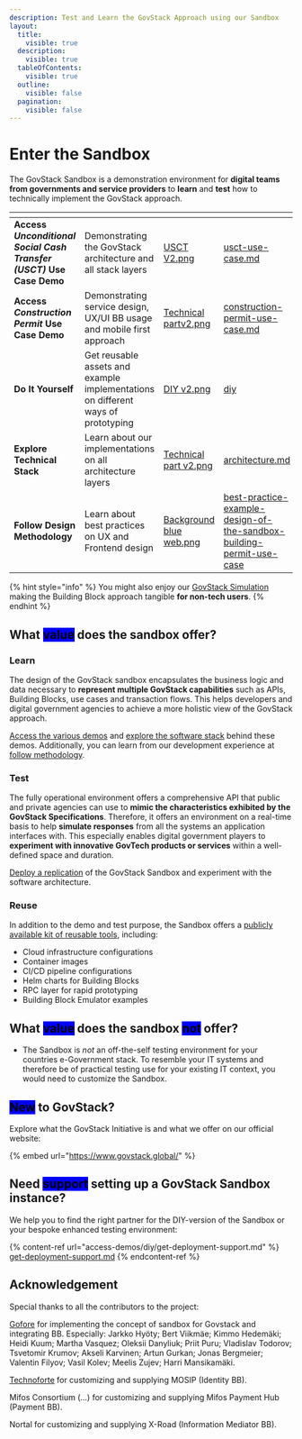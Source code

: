 ```yaml
---
description: Test and Learn the GovStack Approach using our Sandbox
layout:
  title:
    visible: true
  description:
    visible: true
  tableOfContents:
    visible: true
  outline:
    visible: false
  pagination:
    visible: false
---
```


# Enter the Sandbox

The GovStack Sandbox is a demonstration environment for **digital teams from governments and service providers** to **learn** and **test** how to technically implement the GovStack approach.

<table data-view="cards" data-full-width="false"><thead><tr><th></th><th></th><th data-hidden data-card-cover data-type="files"></th><th data-hidden data-card-target data-type="content-ref"></th></tr></thead><tbody><tr><td><strong>Access </strong><em><strong>Unconditional Social Cash Transfer (USCT)</strong></em><strong> Use Case Demo</strong></td><td>Demonstrating the GovStack architecture and all stack layers</td><td><a href=".gitbook/assets/USCT V2.png">USCT V2.png</a></td><td><a href="access-demos/usct-use-case.md">usct-use-case.md</a></td></tr><tr><td><strong>Access </strong><em><strong>Construction Permit</strong></em><strong> Use Case Demo</strong></td><td>Demonstrating service design, UX/UI BB usage and mobile first approach</td><td><a href=".gitbook/assets/Technical partv2.png">Technical partv2.png</a></td><td><a href="access-demos/construction-permit-use-case.md">construction-permit-use-case.md</a></td></tr><tr><td><strong>Do It Yourself</strong></td><td>Get reusable assets and example implementations on different ways of prototyping</td><td><a href=".gitbook/assets/DIY v2.png">DIY v2.png</a></td><td><a href="access-demos/diy/">diy</a></td></tr><tr><td><strong>Explore Technical Stack</strong></td><td>Learn about our implementations on all architecture layers</td><td><a href=".gitbook/assets/Technical part v2.png">Technical part v2.png</a></td><td><a href="explore-stack/architecture.md">architecture.md</a></td></tr><tr><td><strong>Follow Design Methodology</strong></td><td>Learn about best practices on UX and Frontend design</td><td><a href=".gitbook/assets/Background blue web.png">Background blue web.png</a></td><td><a href="follow-methodology/best-practice-example-design-of-the-sandbox-building-permit-use-case/">best-practice-example-design-of-the-sandbox-building-permit-use-case</a></td></tr></tbody></table>

{% hint style="info" %}
You might also enjoy our [GovStack Simulation](https://www.govstack.global/our-offerings/govspecs/simulation/) making the Building Block approach tangible **for non-tech users**.
{% endhint %}

## What <mark style="background-color:blue;">value</mark> does the sandbox offer?

### Learn

The design of the GovStack sandbox encapsulates the business logic and data necessary to **represent multiple GovStack capabilities** such as APIs, Building Blocks, use cases and transaction flows. This helps developers and digital government agencies to achieve a more holistic view of the GovStack approach.

[Access the various demos](access-demos/usct-use-case.md) and [explore the software stack](explore-stack/architecture.md#what-do-we-use-to-build-it) behind these demos. Additionally, you can learn from our development experience at [follow methodology](follow-methodology/best-practice-example-design-of-the-sandbox-building-permit-use-case/).

### Test

The fully operational environment offers a comprehensive API that public and private agencies can use to **mimic the characteristics exhibited by the GovStack Specifications**. Therefore, it offers an environment on a real-time basis to help **simulate responses** from all the systems an application interfaces with. This especially enables digital government players to **experiment with innovative GovTech products or services** within a well-defined space and duration.&#x20;

[Deploy a replication](access-demos/diy/usct-diy-version.md) of the GovStack Sandbox and experiment with the software architecture.

### Reuse

In addition to the demo and test purpose, the Sandbox offers a [publicly available kit of reusable tools](access-demos/diy/), including:

* Cloud infrastructure configurations
* Container images
* CI/CD pipeline configurations
* Helm charts for Building Blocks
* RPC layer for rapid prototyping
* Building Block Emulator examples

## What <mark style="background-color:blue;">value</mark> does the sandbox <mark style="background-color:blue;">not</mark> offer?

* The Sandbox is _not_ an off-the-self testing environment for your countries e-Government stack. To resemble your IT systems and therefore be of practical testing use for your existing IT context, you would need to customize the Sandbox.

## <mark style="background-color:blue;">New</mark> to GovStack?

Explore what the GovStack Initiative is and what we offer on our official website:

{% embed url="https://www.govstack.global/" %}

## Need <mark style="background-color:blue;">support</mark> setting up a GovStack Sandbox instance?

We help you to find the right partner for the DIY-version of the Sandbox or your bespoke enhanced testing environment:

{% content-ref url="access-demos/diy/get-deployment-support.md" %}
[get-deployment-support.md](access-demos/diy/get-deployment-support.md)
{% endcontent-ref %}

## Acknowledgement

Special thanks to all the contributors to the project:

[Gofore](https://gofore.com/en/) for implementing the concept of sandbox for Govstack and integrating BB. Especially: Jarkko Hyöty; Bert Viikmäe; Kimmo Hedemäki; Heidi Kuum; Martha Vasquez; Oleksii Danyliuk; Priit Puru; Vladislav Todorov; Tsvetomir Krumov; Akseli Karvinen; Artun Gurkan; Jonas Bergmeier; Valentin Filyov; Vasil Kolev; Meelis Zujev; Harri Mansikamäki.

[Technoforte](https://www.technoforte.co.in/) for customizing and supplying MOSIP (Identity BB).

Mifos Consortium (...) for customizing and supplying Mifos Payment Hub (Payment BB).

Nortal for customizing and supplying X-Road (Information Mediator BB).
